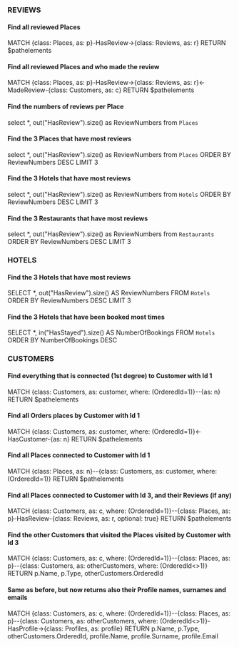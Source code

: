 ### REVIEWS 

#### Find all reviewed Places
MATCH {class: Places, as: p}-HasReview->{class: Reviews, as: r} RETURN $pathelements

#### Find all reviewed Places and who made the review 
MATCH {class: Places, as: p}-HasReview->{class: Reviews, as: r}<-MadeReview-{class: Customers, as: c} RETURN $pathelements
	
#### Find the numbers of reviews per Place 
select *, out("HasReview").size() as ReviewNumbers from `Places`  
	
#### Find the 3 Places that have most reviews
select *, out("HasReview").size() as ReviewNumbers from `Places` ORDER BY ReviewNumbers DESC LIMIT 3
	
#### Find the 3 Hotels that have most reviews 
select *, out("HasReview").size() as ReviewNumbers from `Hotels` ORDER BY ReviewNumbers DESC LIMIT 3
	
#### Find the 3 Restaurants that have most reviews 
select *, out("HasReview").size() as ReviewNumbers from `Restaurants` ORDER BY ReviewNumbers DESC LIMIT 3

### HOTELS 
	
#### Find the 3 Hotels that have most reviews 
SELECT *, out("HasReview").size() AS ReviewNumbers FROM `Hotels` ORDER BY ReviewNumbers DESC LIMIT 3

#### Find the 3 Hotels that have been booked most times
SELECT *, in("HasStayed").size() AS NumberOfBookings FROM `Hotels` ORDER BY NumberOfBookings DESC 

### CUSTOMERS 
	
#### Find everything that is connected (1st degree) to Customer with Id 1 
MATCH {class: Customers, as: customer, where: (OrderedId=1)}--{as: n} RETURN $pathelements

#### Find all Orders places by Customer with Id 1  
MATCH {class: Customers, as: customer, where: (OrderedId=1)}<-HasCustomer-{as: n} RETURN $pathelements

#### Find all Places connected to Customer with Id 1 
MATCH {class: Places, as: n}--{class: Customers, as: customer, where: (OrderedId=1)} RETURN $pathelements
	
#### Find all Places connected to Customer with Id 3, and their Reviews (if any) 
MATCH {class: Customers, as: c, where: (OrderedId=1)}--{class: Places, as: p}-HasReview-{class: Reviews, as: r, optional: true} RETURN $pathelements
	
#### Find the other Customers that visited the Places visited by Customer with Id 3
MATCH {class: Customers, as: c, where: (OrderedId=1)}--{class: Places, as: p}--{class: Customers, as: otherCustomers, where: (OrderedId<>1)} RETURN p.Name, p.Type, otherCustomers.OrderedId 
	
#### Same as before, but now returns also their Profile names, surnames and emails 
MATCH {class: Customers, as: c, where: (OrderedId=1)}--{class: Places, as: p}--{class: Customers, as: otherCustomers, where: (OrderedId<>1)}-HasProfile->{class: Profiles, as: profile} RETURN p.Name, p.Type, otherCustomers.OrderedId, profile.Name, profile.Surname, profile.Email
